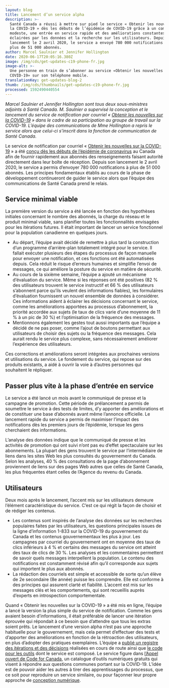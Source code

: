 ```yaml
---
layout: blog
title: Lancement d’un service alpha
description: >-
  Santé Canada a réussi à mettre sur pied le service « Obtenir les nouvelles sur
  la COVID-19 » dès les débuts de l’épidémie de COVID-19 grâce à un commencement
  modeste, une entrée en service rapide et des améliorations constantes
  éclairées par les données et la recherche sur les utilisateurs. Depuis son
  lancement le 2 avril 2020, le service a envoyé 780 000 notifications à un peu
  plus de 51 000 abonnés.
author: Marcel Saulnier et Jennifer Hollington
date: 2020-06-17T20:05:16.380Z
image: /img/cds/get-updates-c19-phone-fr.jpg
image-alt: >-
  Une personne en train de s’abonner au service «Obtenir les nouvelles sur la
  COVID-19» sur son téléphone mobile.
translationKey: get-updates-blog-2
thumb: /img/cds/thumbnails/get-updates-c19-phone-fr.jpg
processed: 1592490440554
---
```

*Marcel Saulnier et Jennifer Hollington sont tous deux sous-ministres adjoints à Santé Canada. M. Saulnier a supervisé la conception et le lancement du service de notification par courriel « [Obtenir les nouvelles sur la COVID-19](https://www.canada.ca/covid19nouvelles) » dans le cadre de sa participation au groupe de travail sur la COVID-19. L’équipe des communications de Mme Hollington a repris le service alors que celui-ci s’inscrit dans la fonction de communication de Santé Canada.*

Le service de notification par courriel « [Obtenir les nouvelles sur la COVID-19](https://www.canada.ca/covid19nouvelles) » a été [conçu dès les débuts de l’épidémie de coronavirus](https://numerique.canada.ca/2020/05/13/obtenir-les-nouvelles-sur-la-covid-19-service-de-notification-par-courriel) au Canada afin de fournir rapidement aux abonnés des renseignements faisant autorité directement dans leur boîte de réception. Depuis son lancement le 2 avril 2020, le service a permis d’envoyer 780 000 notifications à plus de 51 000 abonnés. Les principes fondamentaux établis au cours de la phase de développement continueront de guider le service alors que l’équipe des communications de Santé Canada prend le relais. 

## Service minimal viable

La première version du service a été lancée en fonction des hypothèses initiales concernant le nombre des abonnés, la charge du réseau et le produit minimal viable, sans planifier toutes les fonctionnalités envisagées pour les itérations futures. Il était important de lancer un service fonctionnel pour la population canadienne en quelques jours. 

* Au départ, l’équipe avait décidé de remettre à plus tard la construction d’un programme d’arrière-plan totalement intégré pour le service. ll fallait exécuter plusieurs des étapes du processus de façon manuelle pour envoyer une notification, et ces fonctions ont été automatisées depuis. Cela réduit le risque d’erreurs humaines et simplifie l’envoi de messages, ce qui améliore la posture du service en matière de sécurité.
* Au cours de la sixième semaine, l’équipe a ajouté un mécanisme d’évaluation du service. Même si les réponses ont été positives (82 % des utilisateurs trouvent le service instructif et 66 % des utilisateurs s’abonnent parce qu’ils veulent des informations fiables), les formulaires d’évaluation fournissent un nouvel ensemble de données à considérer. Ces informations aident à éclairer les décisions concernant le service, comme les améliorations apportées au processus d’abonnement, la priorité accordée aux sujets (le taux de clics varie d’une moyenne de 11 % à un pic de 30 %) et l’optimisation de la fréquence des messages.
* Mentionnons également les gestes tout aussi importants que l’équipe a décidé de ne pas poser, comme l’ajout de boutons permettant aux utilisateurs de choisir des sujets ou la fréquence des messages. Cela aurait rendu le service plus complexe, sans nécessairement améliorer l’expérience des utilisateurs. 

Ces corrections et améliorations seront intégrées aux prochaines versions et utilisations du service. Le fondement du service, qui repose sur des produits existants, a aidé à ouvrir la voie à d’autres personnes qui souhaitent le répliquer. 

## Passer plus vite à la phase d’entrée en service

Le service a été lancé un mois avant le communiqué de presse et la campagne de promotion. Cette période de prélancement a permis de soumettre le service à des tests de limites, d’y apporter des améliorations et de constituer une base d’abonnés avant même l’annonce officielle. Le lancement rapide du service a permis de maximiser l’impact des notifications dès les premiers jours de l’épidémie, lorsque les gens cherchaient des informations. 

L’analyse des données indique que le communiqué de presse et les activités de promotion qui ont suivi n’ont pas eu d’effet spectaculaire sur les abonnements. La plupart des gens trouvent le service par l’intermédiaire de liens dans les sites Web les plus consultés du gouvernement du Canada. Selon les analyses, 40 % des consultations de la page d’abonnement proviennent de liens sur des pages Web autres que celles de Santé Canada, les plus fréquentes étant celles de l’Agence du revenu du Canada. 

## Utilisateurs

Deux mois après le lancement, l’accent mis sur les utilisateurs demeure l’élément caractéristique du service. C’est ce qui régit la façon de choisir et de rédiger les contenus. 

* Les contenus sont inspirés de l’analyse des données sur les recherches populaires faites par les utilisateurs, les questions principales issues de la ligne d’information 1-833 sur la COVID-19 du gouvernement du Canada et les contenus gouvernementaux les plus à jour. Les campagnes par courriel du gouvernement ont en moyenne des taux de clics inférieurs à 4 % et certains des messages du service ont atteint des taux de clics de 30 %. Les analyses et les commentaires permettent de savoir quels messages interpellent la population. Le contenu des notifications est constamment révisé afin qu’il corresponde aux sujets qui importent le plus aux abonnés.
* La rédaction des courriels est simple et accessible de sorte qu’un élève de 2e secondaire (8e année) puisse les comprendre. Elle est conforme à des principes qui assurent clarté et fiabilité. L’accent est mis sur les messages clés et les comportements, qui sont recueillis auprès d’experts en introspection comportementale. 

Quand « Obtenir les nouvelles sur la COVID-19 » a été mis en ligne, l’équipe a lancé la version la plus simple du service de notification. Comme les gens avaient besoin d’informations, il était préférable de lancer une itération éprouvée qui répondait à ce besoin que d’attendre que tous les extras soient prêts. Le lancement d’une version alpha n’est pas une approche habituelle pour le gouvernement, mais cela permet d’effectuer des tests et d’apporter des améliorations en fonction de la rétroaction des utilisateurs, en plus d’adopter des pratiques exemplaires. L’équipe a [publié un registre des itérations et des décisions](https://docs.google.com/document/d/14w6Kx_0Lcc9yEoPPFxfPZ-C1PDt-fq7kaCDQhPwo7yM/edit?usp=sharing) réalisées en cours de route ainsi que [le code pour les outils](https://obtenirlesnouvelles.github.io/) dont le service est composé. Le service figure dans [l’Appel ouvert de Code for Canada](https://opencall-appelouvert.alpha.canada.ca/fr/#/), un catalogue d’outils numériques gratuits qui visent à répondre aux questions communes portant sur la COVID-19. L’idée est de pouvoir aider les autres à tirer des apprentissages du processus, que ce soit pour reproduire un service similaire, ou pour façonner leur propre approche de [conception numérique](https://www.canada.ca/fr/gouvernement/systeme/gouvernement-numerique/normes-numeriques-gouvernement-canada.html).
